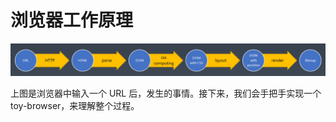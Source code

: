 # 浏览器工作原理

![browser-whole](../assets/img/browser-whole.png)

上图是浏览器中输入一个 URL 后，发生的事情。接下来，我们会手把手实现一个 toy-browser，来理解整个过程。
